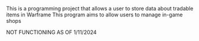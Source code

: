 This is a programming project that allows a user to store data about tradable items in Warframe
This program aims to allow users to manage in-game shops

NOT FUNCTIONING AS OF 1/11/2024
